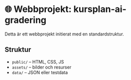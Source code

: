 # 🌐 Webbprojekt: kursplan-ai-gradering

Detta är ett webbprojekt initierat med en standardstruktur.

## Struktur
- `public/` – HTML, CSS, JS
- `assets/` – bilder och resurser
- `data/` – JSON eller testdata
